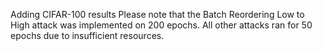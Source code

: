 Adding CIFAR-100 results
Please note that the Batch Reordering Low to High attack was implemented on 200 epochs.
All other attacks ran for 50 epochs due to insufficient resources.
